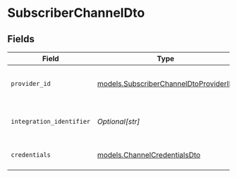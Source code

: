 # SubscriberChannelDto


## Fields

| Field                                                                                | Type                                                                                 | Required                                                                             | Description                                                                          |
| ------------------------------------------------------------------------------------ | ------------------------------------------------------------------------------------ | ------------------------------------------------------------------------------------ | ------------------------------------------------------------------------------------ |
| `provider_id`                                                                        | [models.SubscriberChannelDtoProviderID](../models/subscriberchanneldtoproviderid.md) | :heavy_check_mark:                                                                   | The ID of the chat or push provider.                                                 |
| `integration_identifier`                                                             | *Optional[str]*                                                                      | :heavy_minus_sign:                                                                   | An optional identifier for the integration.                                          |
| `credentials`                                                                        | [models.ChannelCredentialsDto](../models/channelcredentialsdto.md)                   | :heavy_check_mark:                                                                   | Credentials for the channel.                                                         |